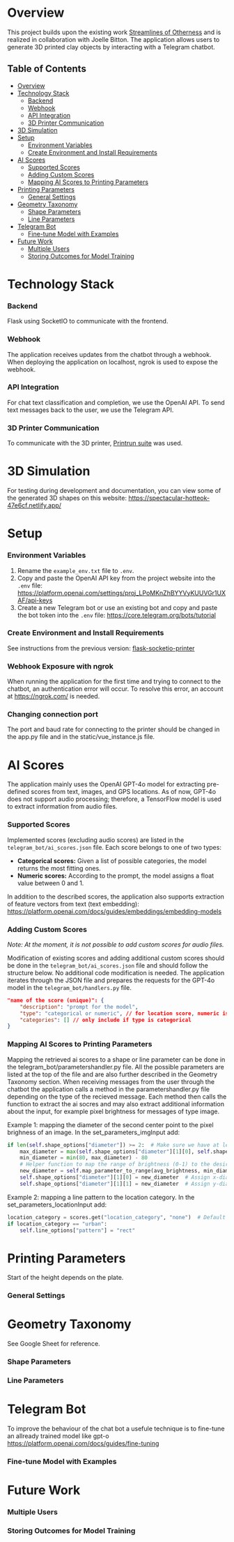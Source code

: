 # Overview
This project builds upon the existing work [Streamlines of Otherness](https://freeradicals.io/projects/streamlines-of-otherness/) and is realized in collaboration with Joelle Bitton.
The application allows users to generate 3D printed clay objects by interacting with a Telegram chatbot.

## Table of Contents
- [Overview](#overview)
- [Technology Stack](#technology-stack)
  - [Backend](#backend)
  - [Webhook](#webhook)
  - [API Integration](#api-integration)
  - [3D Printer Communication](#3d-printer-communication)
- [3D Simulation](#3d-simulation)
- [Setup](#setup)
  - [Environment Variables](#environment-variables)
  - [Create Environment and Install Requirements](#create-environment-and-install-requirements)
- [AI Scores](#ai-scores)
  - [Supported Scores](#supported-scores)
  - [Adding Custom Scores](#adding-custom-scores)
  - [Mapping AI Scores to Printing Parameters](#mapping-ai-scores-to-printing-parameters)
- [Printing Parameters](#printing-parameters)
  - [General Settings](#general-settings)
- [Geometry Taxonomy](#geometry-taxonomy)
  - [Shape Parameters](#shape-parameters)
  - [Line Parameters](#line-parameters)
- [Telegram Bot](#telegram-bot)
  - [Fine-tune Model with Examples](#fine-tune-model-with-examples)
- [Future Work](#future-work)
  - [Multiple Users](#multiple-users)
  - [Storing Outcomes for Model Training](#storing-outcomes-for-model-training)

# Technology Stack
### Backend
Flask using SocketIO to communicate with the frontend.

### Webhook
The application receives updates from the chatbot through a webhook. When deploying the application on localhost, ngrok is used to expose the webhook.

### API Integration
For chat text classification and completion, we use the OpenAI API. 
To send text messages back to the user, we use the Telegram API.

### 3D Printer Communication
To communicate with the 3D printer, [Printrun suite](https://github.com/kliment/Printrun) was used.

# 3D Simulation
For testing during development and documentation, you can view some of the generated 3D shapes on this website: https://spectacular-hotteok-47e6cf.netlify.app/

# Setup
### Environment Variables
1. Rename the `example_env.txt` file to `.env`.
2. Copy and paste the OpenAI API key from the project website into the `.env` file: https://platform.openai.com/settings/proj_LPoMKnZhBYYVyKUUVGr1UXAF/api-keys
3. Create a new Telegram bot or use an existing bot and copy and paste the bot token into the `.env` file: https://core.telegram.org/bots/tutorial 

### Create Environment and Install Requirements
See instructions from the previous version: [flask-socketio-printer](https://github.com/criseone/flask-socketio-printer)

### Webhook Exposure with ngrok
When running the application for the first time and trying to connect to the chatbot, an authentication error will occur. To resolve this error, an account at https://ngrok.com/ is needed.

### Changing connection port
The port and baud rate for connecting to the printer should be changed in the app.py file and in the static/vue_instance.js file. 

# AI Scores
The application mainly uses the OpenAI GPT-4o model for extracting pre-defined scores from text, images, and GPS locations. As of now, GPT-4o does not support audio processing; therefore, a TensorFlow model is used to extract information from audio files.

### Supported Scores
Implemented scores (excluding audio scores) are listed in the `telegram_bot/ai_scores.json` file. Each score belongs to one of two types:
- **Categorical scores:** Given a list of possible categories, the model returns the most fitting ones.
- **Numeric scores:** According to the prompt, the model assigns a float value between 0 and 1.

In addition to the described scores, the application also supports extraction of feature vectors from text (text embedding): https://platform.openai.com/docs/guides/embeddings/embedding-models

### Adding Custom Scores
*Note: At the moment, it is not possible to add custom scores for audio files.*

Modification of existing scores and adding additional custom scores should be done in the `telegram_bot/ai_scores.json` file and should follow the structure below. No additional code modification is needed. The application iterates through the JSON file and prepares the requests for the GPT-4o model in the `telegram_bot/handlers.py` file.

```json
"name of the score (unique)": {
    "description": "prompt for the model",
    "type": "categorical or numeric", // for location score, numeric is not supported
    "categories": [] // only include if type is categorical
}
```

### Mapping AI Scores to Printing Parameters
Mapping the retrieved ai scores to a shape or line parameter can be done in the telegram_bot/parametershandler.py file. All the possible parameters are listed at the top of the file and are also further described in the Geometry Taxonomy section. When receiving messages from the user through the chatbot the application calls a method in the parametershandler.py file depending on the type of the recieved message. Each method then calls the function to extract the ai socres and may also extract additional information about the input, for example pixel brightness for messages of type image.

Example 1: mapping the diameter of the second center point to the pixel brighness of an image. In the set_parameters_imgInput add:
```python
if len(self.shape_options["diameter"]) >= 2:  # Make sure we have at least 2 center points
    max_diameter = max(self.shape_options["diameter"][1][0], self.shape_options["diameter"][1][1]) + 40
    min_diameter = min(80, max_diameter) - 80
    # Helper function to map the range of brightness (0-1) to the desired range
    new_diameter = self.map_parameter_to_range(avg_brightness, min_diameter, max_diameter, 0, 1)
    self.shape_options["diameter"][1][0] = new_diameter  # Assign x-diameter of the 2nd center point
    self.shape_options["diameter"][1][1] = new_diameter  # Assign y-diameter of the 2nd center point
```

Example 2: mapping a line pattern to the location category. In the set_parameters_locationInput add:
```python
location_category = scores.get("location_category", "none")  # Default value if not found
if location_category == "urban":
    self.line_options["pattern"] = "rect"
```

# Printing Parameters
Start of the height depends on the plate.

### General Settings

# Geometry Taxonomy
See Google Sheet for reference.

### Shape Parameters

### Line Parameters

# Telegram Bot
To improve the behaviour of the chat bot a usefule technique is to fine-tune an allready trained model like gpt-o https://platform.openai.com/docs/guides/fine-tuning
### Fine-tune Model with Examples

# Future Work
### Multiple Users

### Storing Outcomes for Model Training